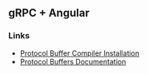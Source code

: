 ## gRPC + Angular

### Links

- [Protocol Buffer Compiler Installation](https://grpc.io/docs/protoc-installation/)
- [Protocol Buffers Documentation](https://protobuf.dev/)
